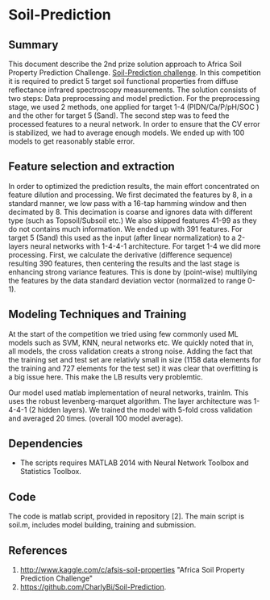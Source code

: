 Soil-Prediction
===============


## Summary

This document describe the 2nd prize solution approach to Africa Soil
Property Prediction Challenge. [Soil-Prediction challenge](http://www.kaggle.com/c/afsis-soil-properties).
In this competition it is required to
predict 5 target soil functional properties from diffuse reflectance
infrared spectroscopy measurements. 
The solution consists of two steps: Data preprocessing and model
prediction. For the preprocessing stage, we used 2 methods, one
applied for target 1-4 (PIDN/Ca/P/pH/SOC ) and the other for target 5 (Sand).
The second step was to feed the processed features to a neural
network. In order to ensure that the CV error is stabilized, we had
to average enough models. We ended up with 100 models to get
reasonably stable error.  

## Feature selection and extraction

In order to optimized the prediction results, the main effort
concentrated on feature dilution and processing. We first decimated the
features by 8, in a standard manner, we low pass with a 16-tap hamming window and
then decimated by 8. This decimation is coarse and ignores data with
different type (such as Topsoil/Subsoil etc.) 
We also skipped features 41-99 as they do not contains much
information. We ended up with 391 features. For target 5 
(Sand) this used as the input (after linear
normalization) to a 2-layers neural networks with 1-4-4-1 architecture.
For target 1-4 we did more processing. First, we calculate the
derivative (difference sequence) resulting 390 features, then centering
the results and the last stage is enhancing strong variance features.
This is done by (point-wise) multilying the features by the data
standard deviation vector (normalized to range 0-1).


## Modeling Techniques and Training

At the start of the competition we tried using few commonly used ML
models such as SVM, KNN, neural networks etc. We quickly noted that
in, all models, the cross validation creats a strong noise. Adding the
fact that the training set and test set are relativly small in size
(1158 data elements for the training and 727 elements for the test
set) it was clear that overfitting is a big issue here. This make the
LB results very problemtic.

Our model used matlab implementation of neural networks, trainlm.
This uses the robust levenberg-marquet algorithm. The layer
architecture was 1-4-4-1 (2 hidden layers). We trained the model with
5-fold cross validation and averaged 20 times. (overall 100 model
average).

## Dependencies
* The scripts requires MATLAB 2014 with Neural Network Toolbox and Statistics Toolbox.


## Code
The code is matlab script, provided in repository [2].
The main script is soil.m, includes model building, training and submission.  


## References
1. http://www.kaggle.com/c/afsis-soil-properties "Africa Soil Property Prediction Challenge"
2. https://github.com/CharlyBi/Soil-Prediction.
